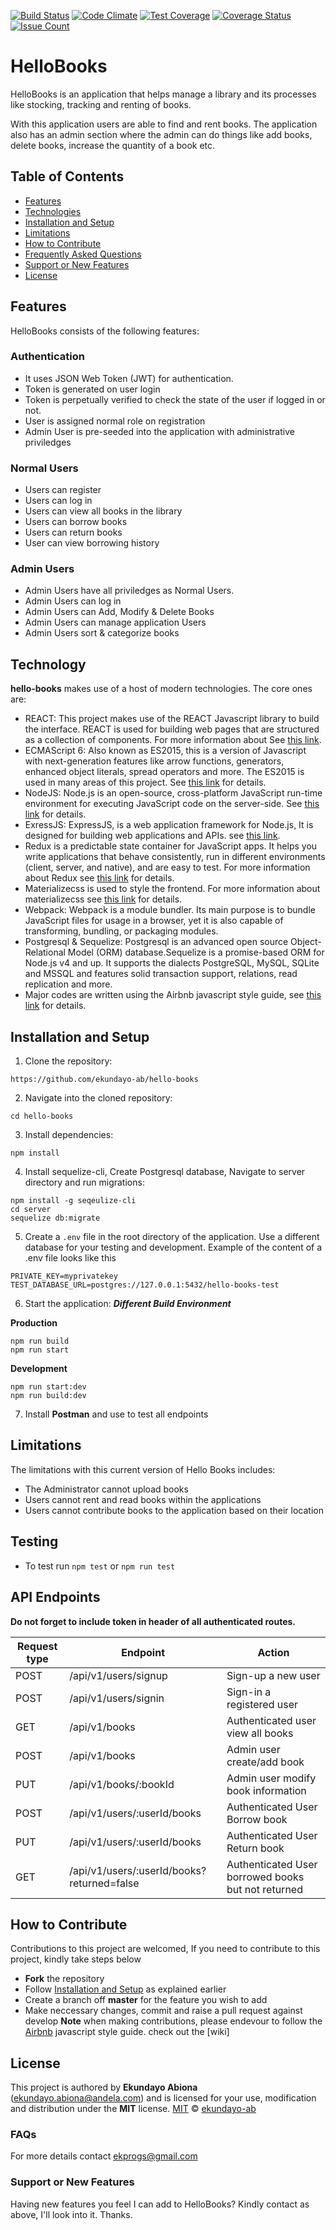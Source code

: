 [![Build Status](https://travis-ci.org/ekundayo-ab/hello-books.svg?branch=develop)](https://travis-ci.org/ekundayo-ab/hello-books)
[![Code Climate](https://codeclimate.com/github/ekundayo-ab/hello-books/badges/gpa.svg)](https://codeclimate.com/github/ekundayo-ab/hello-books)
[![Test Coverage](https://codeclimate.com/github/ekundayo-ab/hello-books/badges/coverage.svg)](https://codeclimate.com/github/ekundayo-ab/hello-books/coverage)
[![Coverage Status](https://coveralls.io/repos/github/ekundayo-ab/hello-books/badge.svg?branch=develop)](https://coveralls.io/github/ekundayo-ab/hello-books?branch=develop)
[![Issue Count](https://codeclimate.com/github/ekundayo-ab/hello-books/badges/issue_count.svg)](https://codeclimate.com/github/ekundayo-ab/hello-books)
# HelloBooks

HelloBooks is an application that helps manage a library and its processes like stocking, tracking and renting of books.

With this application users are able to find and rent books. The application also has an admin section where the admin can do things like add books, delete books, increase the quantity of a book etc.

## Table of Contents

* [Features](#features)
* [Technologies](#technology)
* [Installation and Setup](#installation-and-setup)
* [Limitations](#limitations)
* [How to Contribute](#how-to-contribute)
* [Frequently Asked Questions](#faqs)
* [Support or New Features](#support-or-new-features)
* [License](#license)

## Features
HelloBooks consists of the following features:
### Authentication
- It uses JSON Web Token (JWT) for authentication.
- Token is generated on user login
- Token is perpetually verified to check the state of the user if logged in or not.
- User is assigned normal role on registration
- Admin User is pre-seeded into the application with administrative priviledges

### Normal Users
- Users can register
- Users can log in
- Users can view all books in the library
- Users can borrow books
- Users can return books
- User can view borrowing history

### Admin Users
- Admin Users have all priviledges as Normal Users.
- Admin Users can log in
- Admin Users can Add, Modify & Delete Books
- Admin Users can manage application Users
- Admin Users sort & categorize books

## Technology
**hello-books** makes use of a host of modern technologies. The core ones are:

* REACT: This project makes use of the REACT Javascript library to build the interface. REACT is used for building web pages that are structured as a collection of components. For more information about  See [this link](https://facebook.github.io/react/).
* ECMAScript 6: Also known as ES2015, this is a version of Javascript with
    next-generation features like arrow functions, generators, enhanced object literals,
    spread operators and more. The ES2015 is used in many areas of this project. See [this link](https://en.wikipedia.org/wiki/ECMAScript) for details.
* NodeJS: Node.js is an open-source, cross-platform JavaScript run-time environment for executing JavaScript code on the server-side.
    See [this link](https://en.wikipedia.org/wiki/Node.js) for details.
* ExressJS: ExpressJS, is a web application framework for Node.js, It is designed for building web applications and APIs.
    see [this link](https://en.wikipedia.org/wiki/Express.js).
* Redux is a predictable state container for JavaScript apps. It helps you write applications that behave consistently, run in different environments (client, server, and native), and are easy to test. For more information about Redux see [this link](http://redux.js.org/) for details.
* Materializecss is used to style the frontend. For more information about materializecss see [this link](http://materializecss.com/) for details.
* Webpack: Webpack is a module bundler. Its main purpose is to bundle JavaScript files for usage in a browser, yet it is also capable of transforming, bundling, or packaging modules.
* Postgresql & Sequelize: Postgresql is an advanced open source Object-Relational Model (ORM) database.Sequelize is a promise-based ORM for Node.js v4 and up. It supports the dialects PostgreSQL, MySQL, SQLite and MSSQL and features solid transaction support, relations, read replication and more.
* Major codes are written using the Airbnb javascript style guide, see [this link](https://github.com/airbnb/javascript) for details.

## Installation and Setup
1. Clone the repository:
```
https://github.com/ekundayo-ab/hello-books
```
2. Navigate into the cloned repository:
```
cd hello-books
```
3. Install dependencies:
```
npm install
```
4. Install sequelize-cli, Create Postgresql database, Navigate to server directory and run migrations:
```
npm install -g seqeulize-cli
cd server
sequelize db:migrate
```
5. Create a `.env` file in the root directory of the application. Use a different database for your testing and development. Example of the content of a .env file looks like this
```
PRIVATE_KEY=myprivatekey
TEST_DATABASE_URL=postgres://127.0.0.1:5432/hello-books-test
```
6. Start the application:
**_Different Build Environment_**

**Production**
```
npm run build
npm run start
```
**Development**
```
npm run start:dev
npm run build:dev
```
7. Install **Postman** and use to test all endpoints

## Limitations
The limitations with this current version of Hello Books includes:
* The Administrator cannot upload books
* Users cannot rent and read books within the applications
* Users cannot contribute books to the application based on their location

## Testing
- To test run `npm test` or `npm run test`

## API Endpoints
**Do not forget to include token in header of all authenticated routes.**

Request type | Endpoint                                   | Action
-------------|--------------------------------------------|--------------------------------------------------
POST         | /api/v1/users/signup                       | Sign-up a new user
POST	     | /api/v1/users/signin                       | Sign-in a registered user
GET	         | /api/v1/books	                          | Authenticated user view all books
POST	     | /api/v1/books	                          | Admin user create/add book
PUT	         | /api/v1/books/:bookId	                  | Admin user modify book information
POST         | /api/v1/users/:userId/books                | Authenticated User Borrow book
PUT          | /api/v1/users/:userId/books                | Authenticated User Return book
GET	         | /api/v1/users/:userId/books?returned=false | Authenticated User borrowed books but not returned

## How to Contribute
Contributions to this project are welcomed, If you need to contribute to this project, kindly take steps below
* **Fork** the repository
* Follow [Installation and Setup](#installation-and-setup) as explained earlier
* Create a branch off **master** for the feature you wish to add
* Make neccessary changes, commit and raise a pull request against develop
**Note** when making contributions, please endevour to follow the [Airbnb](https://github.com/airbnb/javascript) javascript style guide. check out the [wiki]

## License
This project is authored by **Ekundayo Abiona** (ekundayo.abiona@andela.com) and is licensed for your use, modification and distribution under the **MIT** license.
[MIT][license] © [ekundayo-ab][author]
<!-- Definitions -->
[license]: LICENSE
[author]: ekundayo-ab

### FAQs
For more details contact ekprogs@gmail.com

### Support or New Features
Having new features you feel I can add to HelloBooks? Kindly contact as above, I'll look into it. Thanks.
